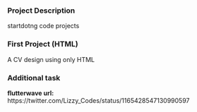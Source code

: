 <h3>Project Description</h3>
<p>startdotng code projects</p>

<h3>First Project (HTML)</h3>
<p>A CV design using only HTML</p>

<h3>Additional task</h3>
<p><b>flutterwave url:</b> https://twitter.com/Lizzy_Codes/status/1165428547130990597</p>
